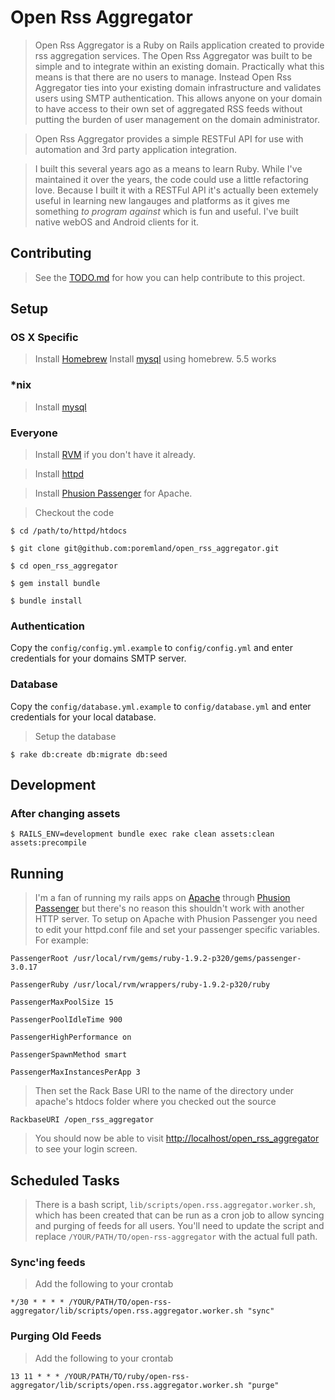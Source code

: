 # Open Rss Aggregator

> Open Rss Aggregator is a Ruby on Rails application created to provide rss aggregation services. The Open Rss Aggregator was built to be simple and to integrate within an existing domain. Practically what this means is that there are no users to manage. Instead Open Rss Aggregator ties into your existing domain infrastructure and validates users using SMTP authentication. This allows anyone on your domain to have access to their own set of aggregated RSS feeds without putting the burden of user management on the domain administrator.

> Open Rss Aggregator provides a simple RESTFul API for use with automation and 3rd party application integration.

> I built this several years ago as a means to learn Ruby. While I've maintained it over the years, the code could use a little refactoring love. Because I built it with a RESTFul API it's actually been extemely useful in learning new langauges and platforms as it gives me something *to program against* which is fun and useful.  I've built native webOS and Android clients for it.

## Contributing

> See the [TODO.md](TODO.md) for how you can help contribute to this project.

## Setup

### OS X Specific
> Install [Homebrew](https://github.com/mxcl/homebrew/wiki/installation)
> Install [mysql](http://dev.mysql.com/doc/refman/5.5/en/) using homebrew. 5.5 works

### *nix
> Install [mysql](http://dev.mysql.com/doc/refman/5.5/en/)

### Everyone
> Install [RVM](https://rvm.io/) if you don't have it already.

> Install [httpd](http://httpd.apache.org)

> Install [Phusion Passenger](http://www.modrails.com/documentation/Users%20guide%20Apache.html) for Apache.

> Checkout the code

	$ cd /path/to/httpd/htdocs

	$ git clone git@github.com:poremland/open_rss_aggregator.git

	$ cd open_rss_aggregator

	$ gem install bundle

	$ bundle install

### Authentication
Copy the `config/config.yml.example`  to `config/config.yml` and enter credentials for your domains SMTP server.

### Database
Copy the `config/database.yml.example`  to `config/database.yml` and enter credentials for your local database.

> Setup the database

	$ rake db:create db:migrate db:seed

## Development

### After changing assets

	$ RAILS_ENV=development bundle exec rake clean assets:clean assets:precompile

## Running

> I'm a fan of running my rails apps on [Apache](http://www.apache.org) through [Phusion Passenger](http://www.modrails.com/documentation/Users%20guide%20Apache.html) but there's no reason this shouldn't work with another HTTP server. To setup on Apache with Phusion Passenger you need to edit your httpd.conf file and set your passenger specific variables.  For example:

	PassengerRoot /usr/local/rvm/gems/ruby-1.9.2-p320/gems/passenger-3.0.17

	PassengerRuby /usr/local/rvm/wrappers/ruby-1.9.2-p320/ruby

	PassengerMaxPoolSize 15

	PassengerPoolIdleTime 900

	PassengerHighPerformance on

	PassengerSpawnMethod smart

	PassengerMaxInstancesPerApp 3


> Then set the Rack Base URI to the name of the directory under apache's htdocs folder where you checked out the source

	RackbaseURI /open_rss_aggregator

> You should now be able to visit [http://localhost/open_rss_aggregator](http://localhost/open_rss_aggregator) to see your login screen.

## Scheduled Tasks
> There is a bash script, `lib/scripts/open.rss.aggregator.worker.sh`, which has been created that can be run as a cron job to allow syncing and purging of feeds for all users. You'll need to update the script and replace `/YOUR/PATH/TO/open-rss-aggregator` with the actual full path.

### Sync'ing feeds
> Add the following to your crontab

	*/30 * * * * /YOUR/PATH/TO/open-rss-aggregator/lib/scripts/open.rss.aggregator.worker.sh "sync"

### Purging Old Feeds
> Add the following to your crontab

	13 11 * * * /YOUR/PATH/TO/ruby/open-rss-aggregator/lib/scripts/open.rss.aggregator.worker.sh "purge"

